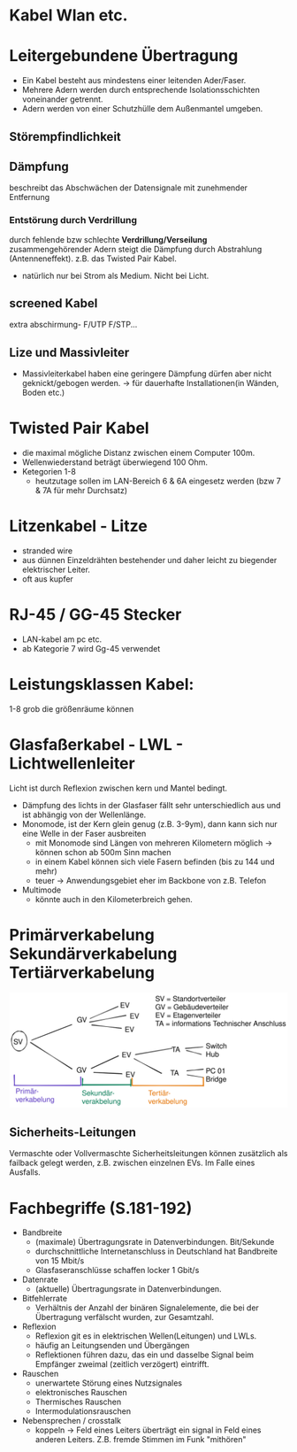 # Kabel Wlan etc.

# Leitergebundene Übertragung
- Ein Kabel besteht aus mindestens einer leitenden Ader/Faser.
- Mehrere Adern werden durch entsprechende Isolationsschichten voneinander getrennt.
- Adern werden von einer Schutzhülle dem Außenmantel umgeben.

## Störempfindlichkeit

## Dämpfung
beschreibt das Abschwächen der Datensignale mit zunehmender Entfernung

### Entstörung durch Verdrillung
durch fehlende bzw schlechte **Verdrillung/Verseilung** zusammengehörender Adern steigt die Dämpfung durch Abstrahlung (Antenneneffekt). z.B. das Twisted Pair Kabel.
- natürlich nur bei Strom als Medium. Nicht bei Licht.


## screened Kabel
extra abschirmung- F/UTP F/STP...

## Lize und Massivleiter
- Massivleiterkabel haben eine geringere Dämpfung dürfen aber nicht geknickt/gebogen werden. -> für dauerhafte Installationen(in Wänden, Boden etc.)

# Twisted Pair Kabel
- die maximal mögliche Distanz zwischen einem Computer 100m.
- Wellenwiederstand beträgt überwiegend 100 Ohm.
- Ketegorien 1-8
    - heutzutage sollen im LAN-Bereich 6 & 6A eingesetz werden (bzw 7 & 7A für mehr Durchsatz)

# Litzenkabel - Litze
- stranded wire
- aus dünnen Einzeldrähten bestehender und daher leicht zu biegender elektrischer Leiter.
- oft aus kupfer

# RJ-45 / GG-45 Stecker
- LAN-kabel am pc etc.
- ab Kategorie 7 wird Gg-45 verwendet

# Leistungsklassen Kabel:
1-8 grob die größenräume können


# Glasfaßerkabel - LWL - Lichtwellenleiter
Licht ist durch Reflexion zwischen kern und Mantel bedingt.
- Dämpfung des lichts in der Glasfaser fällt sehr unterschiedlich aus und ist abhängig von der Wellenlänge.
- Monomode, ist der Kern glein genug (z.B. 3-9ym), dann kann sich nur eine Welle in der Faser ausbreiten
    - mit Monomode sind Längen von mehreren Kilometern möglich -> können schon ab 500m Sinn machen
    - in einem Kabel können sich viele Fasern befinden (bis zu 144 und mehr)
    - teuer -> Anwendungsgebiet eher im Backbone von z.B.  Telefon
- Multimode
    - könnte auch in den Kilometerbreich gehen. 

# Primärverkabelung Sekundärverkabelung Tertiärverkabelung
![](./img/verteilung.svg)

## Sicherheits-Leitungen
Vermaschte oder Vollvermaschte Sicherheitsleitungen können zusätzlich als failback gelegt werden, z.B. zwischen einzelnen EVs. Im Falle eines Ausfalls.

# Fachbegriffe (S.181-192)
- Bandbreite
    - (maximale) Übertragungsrate in Datenverbindungen. Bit/Sekunde
    - durchschnittliche Internetanschluss in Deutschland hat Bandbreite von 15 Mbit/s
    - Glasfaseranschlüsse schaffen locker 1 Gbit/s
- Datenrate
    - (aktuelle) Übertragungsrate in Datenverbindungen.
- Bitfehlerrate
    - Verhältnis der Anzahl der binären Signalelemente, die bei der Übertragung verfälscht wurden, zur Gesamtzahl.
- Reflexion
    - Reflexion git es in elektrischen Wellen(Leitungen) und LWLs.
    - häufig an Leitungsenden und Übergängen
    - Reflektionen führen dazu, das ein und dasselbe Signal beim Empfänger zweimal (zeitlich verzögert) eintrifft.
- Rauschen
    - unerwartete Störung eines Nutzsignales
    - elektronisches Rauschen
    - Thermisches Rauschen
    - Intermodulationsrauschen
- Nebensprechen / crosstalk
    - koppeln -> Feld eines Leiters überträgt ein signal in Feld eines anderen Leiters. Z.B. fremde Stimmen im Funk "mithören"
